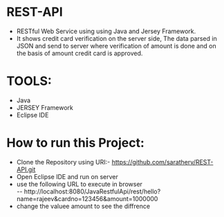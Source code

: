 # REST-API
- RESTful Web Service using using Java and Jersey Framework.
- It shows credit card verification on the server side, The data parsed in JSON and send to server where verification of amount is done and on the basis of amount credit card is approved.
# TOOLS:
- Java
- JERSEY Framework
- Eclipse IDE

# How to run this Project:
- Clone the Repository using URI:- https://github.com/saratherv/REST-API.git
- Open Eclipse IDE and run on server
- use the following URL to execute in browser  
-- http://localhost:8080/JavaRestfulApi/rest/hello?name=rajeev&cardno=123456&amount=1000000
- change the valuee amount to see the diffrence
